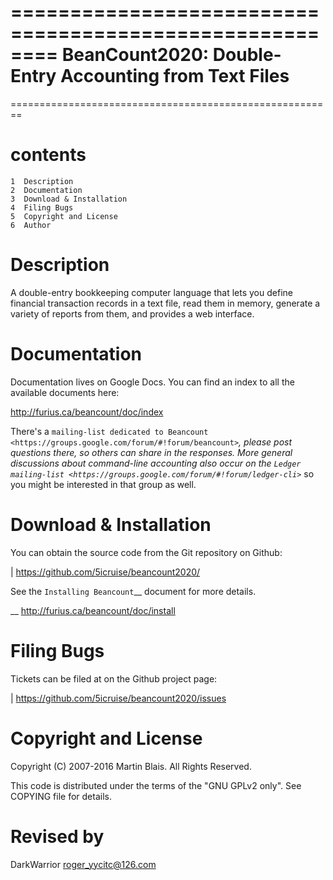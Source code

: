 ========================================================
   BeanCount2020: Double-Entry Accounting from Text Files
========================================================
========================================================

contents
===========

    1  Description
    2  Documentation
    3  Download & Installation
    4  Filing Bugs
    5  Copyright and License
    6  Author


Description
===========

A double-entry bookkeeping computer language that lets you define financial
transaction records in a text file, read them in memory, generate a variety of
reports from them, and provides a web interface.


Documentation
=============

Documentation lives on Google Docs. You can find an index to all the available
documents here:

  http://furius.ca/beancount/doc/index

There's a `mailing-list dedicated to Beancount
<https://groups.google.com/forum/#!forum/beancount>`_, please post questions
there, so others can share in the responses. More general discussions about
command-line accounting also occur on the `Ledger mailing-list
<https://groups.google.com/forum/#!forum/ledger-cli>`_ so you might be
interested in that group as well.


Download & Installation
=======================

You can obtain the source code from the Git repository on
Github:

  | https://github.com/5icruise/beancount2020/

See the `Installing Beancount`__ document for more details.

__ http://furius.ca/beancount/doc/install


Filing Bugs
===========

Tickets can be filed at on the Github project page:

  | https://github.com/5icruise/beancount2020/issues


Copyright and License
=====================

Copyright (C) 2007-2016  Martin Blais.  All Rights Reserved.

This code is distributed under the terms of the "GNU GPLv2 only".
See COPYING file for details.


Revised by
======

DarkWarrior <roger_yycitc@126.com>
